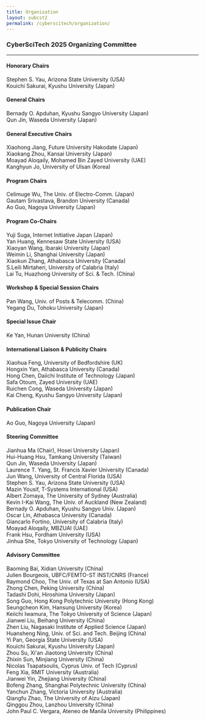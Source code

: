 ```yaml
---
title: Organization
layout: subcst2
permalink: /cyberscitech/organization/
---
```



<h3>CyberSciTech 2025 Organizing Committee</h3>
<hr/>

<h4> Honorary Chairs</h4>
Stephen S. Yau, Arizona State University (USA)<br>
Kouichi Sakurai, Kyushu University (Japan)

<h4>General Chairs</h4>
Bernady O. Apduhan, Kyushu Sangyo University (Japan)<br>
Qun Jin, Waseda University (Japan)

<h4>General Executive Chairs</h4>
Xiaohong Jiang, Future University Hakodate (Japan)<br>
Xiaokang Zhou, Kansai University (Japan)<br>
Moayad Aloqaily, Mohamed Bin Zayed University (UAE)<br>
Kanghyun Jo, University of Ulsan (Korea)

<h4>Program Chairs</h4>
Celimuge Wu, The Univ. of Electro-Comm. (Japan)<br>
Gautam Srivastava, Brandon University (Canada) <br>
Ao Guo, Nagoya University (Japan)

<h4>Program Co-Chairs</h4>
Yuji Suga, Internet Initiative Japan (Japan)<br>
Yan Huang, Kennesaw State University (USA)<br>
Xiaoyan Wang, Ibaraki University (Japan)<br>
Weimin Li, Shanghai University (Japan)<br>
Xiaokun Zhang, Athabasca University (Canada)<br>
S.Leili Mirtaheri, University of Calabria (Italy)<br>
Lai Tu, Huazhong University of Sci. & Tech. (China)

<h4>Workshop & Special Session Chairs</h4>
Pan Wang, Univ. of Posts & Telecomm. (China)<br>
Yegang Du, Tohoku University (Japan)

<h4>Special Issue Chair</h4>
Ke Yan, Hunan University (China)

<h4>International Liaison & Publicity Chairs</h4>
Xiaohua Feng, University of Bedfordshire (UK)<br>
Hongxin Yan, Athabasca University (Canada)<br>
Hong Chen, Daiichi Institute of Technology (Japan)<br>
Safa Otoum, Zayed University (UAE)<br>
Ruichen Cong, Waseda University (Japan)<br>
Kai Cheng, Kyushu Sangyo University (Japan)

<h4> Publication Chair </h4>
Ao Guo, Nagoya University (Japan)

<h4>Steering Committee</h4>
Jianhua Ma (Chair), Hosei University (Japan)<br>
Hui-Huang Hsu, Tamkang University (Taiwan)<br>
Qun Jin, Waseda University (Japan)<br>
Laurence T. Yang, St. Francis Xavier University (Canada)<br>
Jun Wang, University of Central Florida (USA)<br>
Stephen S. Yau, Arizona State University (USA)<br>
Mazin Yousif, T-Systems International (USA)<br>
Albert Zomaya, The University of Sydney (Australia)<br>
Kevin I-Kai Wang, The Univ. of Auckland (New Zealand)<br>
Bernady O. Apduhan, Kyushu Sangyo Univ. (Japan)<br>
Oscar Lin, Athabasca University (Canada)<br>
Giancarlo Fortino, University of Calabria (Italy)<br>
Moayad Aloqaily, MBZUAI (UAE)<br>
Frank Hsu, Fordham University (USA)<br>
Jinhua She, Tokyo University of Technology (Japan)

<h4> Advisory Committee </h4>
Baoming Bai, Xidian University (China)<br>
Julien Bourgeois, UBFC/FEMTO-ST INST/CNRS (France)<br>
Raymond Choo, The Univ. of Texas at San Antonio (USA)<br>
Zhong Chen, Peking University (China)<br>
Tadashi Dohi, Hiroshima University (Japan)<br>
Song Guo, Hong Kong Polytechnic University (Hong Kong)<br>
Seungcheon Kim, Hansung University (Korea)<br>
Keiichi Iwamura, The Tokyo University of Science (Japan)<br>
Jianwei Liu, Beihang University (China)<br>
Zhen Liu, Nagasaki Institute of Applied Science (Japan)<br>
Huansheng Ning, Univ. of Sci. and Tech. Beijing (China)<br>
Yi Pan, Georgia State University (USA)<br>
Kouichi Sakurai, Kyushu University (Japan)<br>
Zhou Su, Xi'an Jiaotong University (China)<br>
Zhixin Sun, Minjiang University (China)<br>
Nicolas Tsapatsoulis, Cyprus Univ. of Tech (Cyprus)<br>
Feng Xia, RMIT University (Australia)<br>
Jianwei Yin, Zhejiang University (China)<br>
Bofeng Zhang, Shanghai Polytechnic University (China)<br>
Yanchun Zhang, Victoria University (Australia)<br>
Qiangfu Zhao, The University of Aizu (Japan)<br>
Qinggou Zhou, Lanzhou University (China)<br>
John Paul C. Vergara, Ateneo de Manila University (Philippines)